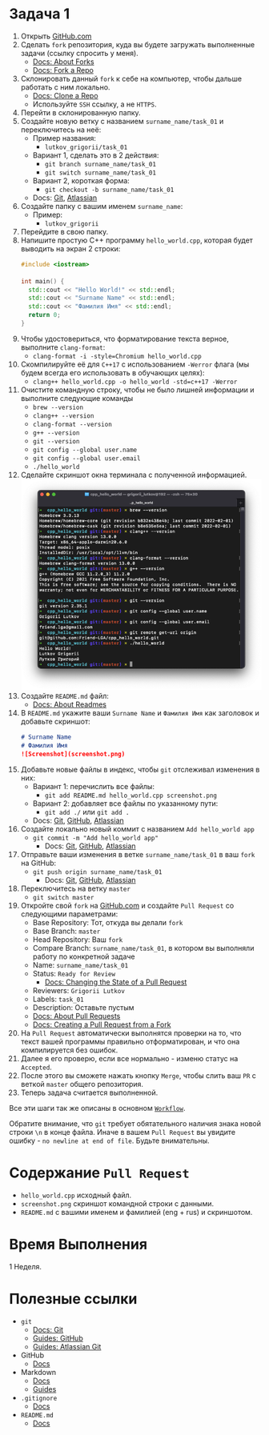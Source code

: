 # Задача 1

1. Открыть [GitHub.com](github.com)
1. Сделать `fork` репозитория, куда вы будете загружать выполненные задачи (ссылку спросить у меня).
    - [Docs: About Forks](https://docs.github.com/en/github/collaborating-with-pull-requests/working-with-forks/about-forks)
    - [Docs: Fork a Repo](https://docs.github.com/en/get-started/quickstart/fork-a-repo)
1. Склонировать данный `fork` к себе на компьютер, чтобы дальше работать с ним локально.
    - [Docs: Clone a Repo](https://docs.github.com/en/repositories/creating-and-managing-repositories/cloning-a-repository)
    - Используйте `SSH` ссылку, а не `HTTPS`.
1. Перейти в склонированную папку.
1. Создайте новую ветку с названием `surname_name/task_01` и переключитесь на неё:
    - Пример названия:
      - `lutkov_grigorii/task_01`
    - Вариант 1, сделать это в 2 действия:
      - `git branch surname_name/task_01`
      - `git switch surname_name/task_01`
    - Вариант 2, короткая форма:
      - `git checkout -b surname_name/task_01`
    - Docs: [Git](https://git-scm.com/book/en/v2/Git-Branching-Branches-in-a-Nutshell), [Atlassian](https://www.atlassian.com/git/tutorials/using-branches)
1. Создайте папку с вашим именем `surname_name`:
    - Пример:
      - `lutkov_grigorii`
1. Перейдите в свою папку.
1. Напишите простую C++ программу `hello_world.cpp`, которая будет выводить на экран 2 строки:
    ```cpp
    #include <iostream>

    int main() {
      std::cout << "Hello World!" << std::endl;
      std::cout << "Surname Name" << std::endl;
      std::cout << "Фамилия Имя" << std::endl;
      return 0;
    }
    ```
1. Чтобы удостовериться, что форматирование текста верное, выполните `clang-format`:
    - `clang-format -i -style=Chromium hello_world.cpp`
1. Скомпилируйте её для `C++17` c использованием `-Werror` флага (мы будем всегда его использовать в обучающих целях):
    - `clang++ hello_world.cpp -o hello_world -std=c++17 -Werror`
1. Очистите командную строку, чтобы не было лишней информации и выполните следующие команды
    - `brew --version`
    - `clang++ --version`
    - `clang-format --version`
    - `g++ --version`
    - `git --version`
    - `git config --global user.name`
    - `git config --global user.email`
    - `./hello_world`
1. Сделайте скриншот окна терминала с полученной информацией.
    ![Screenshot](screenshot.png)
1. Создайте `README.md` файл:
    - [Docs: About Readmes](https://docs.github.com/en/repositories/managing-your-repositorys-settings-and-features/customizing-your-repository/about-readmes)
1. В `README.md` укажите ваши `Surname Name` и `Фамилия Имя` как заголовок и добавьте скриншот:
    ```md
    # Surname Name
    # Фамилия Имя
    ![Screenshot](screenshot.png)
    ```
1. Добавьте новые файлы в индекс, чтобы `git` отслеживал изменения в них:
    - Вариант 1: перечислить все файлы:
        - `git add README.md hello_world.cpp screenshot.png`
    - Вариант 2: добавляет все файлы по указанному пути:
        - `git add ./` или `git add .`
    - Docs: [Git](https://git-scm.com/book/en/v2/Git-Basics-Recording-Changes-to-the-Repository), [GitHub](https://github.com/git-guides/git-add), [Atlassian](https://www.atlassian.com/git/tutorials/saving-changes)
1. Создайте локально новый коммит с названием `Add hello_world app`
    - `git commit -m "Add hello_world app"`
      - Docs: [Git](https://git-scm.com/book/en/v2/Git-Basics-Recording-Changes-to-the-Repository), [GitHub](https://github.com/git-guides/git-commit), [Atlassian](https://www.atlassian.com/git/tutorials/saving-changes/git-commit)
1. Отправьте ваши изменения в ветке `surname_name/task_01` в ваш `fork` на GitHub:
    - `git push origin surname_name/task_01`
      - Docs: [Git](https://git-scm.com/book/en/v2/Git-Basics-Working-with-Remotes), [GitHub](https://github.com/git-guides/git-push), [Atlassian](https://www.atlassian.com/git/tutorials/syncing/git-push)
1. Переключитесь на ветку `master`
    - `git switch master`
1. Откройте свой `fork` на [GitHub.com](github.com) и создайте `Pull Request` со следующими параметрами:
    - Base Repository: Тот, откуда вы делали `fork`
    - Base Branch: `master`
    - Head Repository: Ваш `fork`
    - Compare Branch: `surname_name/task_01`, в котором вы выполняли работу по конкретной задаче
    - Name: `surname_name/task_01`
    - Status: `Ready for Review`
      - [Docs: Changing the State of a Pull Request](https://docs.github.com/en/github/collaborating-with-pull-requests/proposing-changes-to-your-work-with-pull-requests/changing-the-stage-of-a-pull-request)
    - Reviewers: `Grigorii Lutkov`
    - Labels: `task_01`
    - Description: Оставьте пустым
    - [Docs: About Pull Requests](https://docs.github.com/en/github/collaborating-with-pull-requests/proposing-changes-to-your-work-with-pull-requests/about-pull-requests)
    - [Docs: Creating a Pull Request from a Fork](https://docs.github.com/en/github/collaborating-with-pull-requests/proposing-changes-to-your-work-with-pull-requests/creating-a-pull-request-from-a-fork)
1. На `Pull Request` автоматически выполнятся проверки на то, что текст вашей программы правильно отформатирован, и что она компилируется без ошибок.
1. Далее я его проверю, если все нормально - изменю статус на `Accepted`.
1. После этого вы сможете нажать кнопку `Merge`, чтобы слить ваш `PR` с веткой `master` общего репозитория.
1. Теперь задача считается выполненной.

Все эти шаги так же описаны в основном [`Workflow`](/workflow.md).

Обратите внимание, что `git` требует обятательного наличия знака новой строки `\n` в конце файла.
Иначе в вашем `Pull Request` вы увидите ошибку - `no newline at end of file`.
Будьте внимательны.

# Содержание `Pull Request`

- `hello_world.cpp` исходный файл.
- `screenshot.png` cкриншот командной строки с данными.
- `README.md` с вашими именем и фамилией (eng + rus) и скриншотом.

# Время Выполнения

1 Неделя.

# Полезные ссылки
- `git`
  - [Docs: Git](https://git-scm.com/doc)
  - [Guides: GitHub](https://github.com/git-guides/)
  - [Guides: Atlassian Git](https://www.atlassian.com/git)
- GitHub
  - [Docs](https://docs.github.com/en)
- Markdown
  - [Docs](https://docs.github.com/en/github/writing-on-github/getting-started-with-writing-and-formatting-on-github/basic-writing-and-formatting-syntax)
  - [Guides](https://guides.github.com/features/mastering-markdown/)
- `.gitignore`
  - [Docs](https://git-scm.com/docs/gitignore)
- `README.md`
  - [Docs](https://docs.github.com/en/repositories/managing-your-repositorys-settings-and-features/customizing-your-repository/about-readmes)
